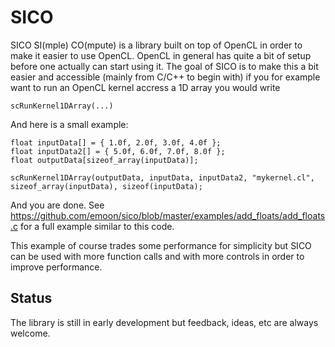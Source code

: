 SICO
=============

SICO SI(mple) CO(mpute) is a library built on top of OpenCL in order to make it easier to use OpenCL. OpenCL in general has quite a bit of setup before one actually can start using it. The goal of SICO is to make this a bit easier and accessible (mainly from C/C++ to begin with) if you for example want to run an OpenCL kernel accress a 1D array you would write

```
scRunKernel1DArray(...)
```  
  
And here is a small example:

```
float inputData[] = { 1.0f, 2.0f, 3.0f, 4.0f };
float inputData2[] = { 5.0f, 6.0f, 7.0f, 8.0f };
float outputData[sizeof_array(inputData)];

scRunKernel1DArray(outputData, inputData, inputData2, "mykernel.cl", sizeof_array(inputData), sizeof(inputData);
```

And you are done. See https://github.com/emoon/sico/blob/master/examples/add_floats/add_floats.c for a full example similar to this code.

This example of course trades some performance for simplicity but SICO can be used with more function calls and with more controls in order to improve performance.

Status
------

The library is still in early development but feedback, ideas, etc are always welcome.

